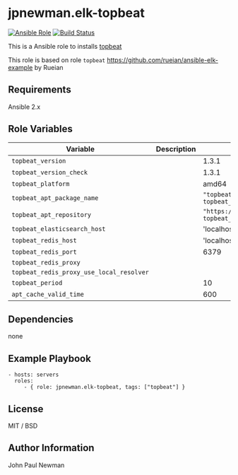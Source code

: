 # jpnewman.elk-topbeat

[![Ansible Role](https://img.shields.io/ansible/role/9593.svg?maxAge=2592000)](https://galaxy.ansible.com/jpnewman/elk-topbeat/)
[![Build Status](https://travis-ci.org/jpnewman/ansible-role-elk-topbeat.svg?branch=master)](https://travis-ci.org/jpnewman/ansible-role-elk-topbeat)

This is a Ansible role to installs [topbeat](https://www.elastic.co/products/beats/topbeat)

This role is based on role ```topbeat``` <https://github.com/rueian/ansible-elk-example> by Rueian

## Requirements

Ansible 2.x

## Role Variables

|Variable|Description|Default|
|---|---|---|
|```topbeat_version```||1.3.1|
|```topbeat_version_check```||1.3.1|
|```topbeat_platform```||amd64|
|```topbeat_apt_package_name```||```"topbeat_{{ topbeat_version }}_{{ topbeat_platform }}.deb"```|
|```topbeat_apt_repository```||```"https://download.elastic.co/beats/topbeat/{{ topbeat_apt_package_name }}"```|
|```topbeat_elasticsearch_host```||'localhost:9200'|
|```topbeat_redis_host```||'localhost'|
|```topbeat_redis_port```||6379|
|```topbeat_redis_proxy```|||
|```topbeat_redis_proxy_use_local_resolver```|||
|```topbeat_period```||10|
|```apt_cache_valid_time```||600|

## Dependencies

none

## Example Playbook

    - hosts: servers
      roles:
         - { role: jpnewman.elk-topbeat, tags: ["topbeat"] }

## License

MIT / BSD

## Author Information

John Paul Newman
